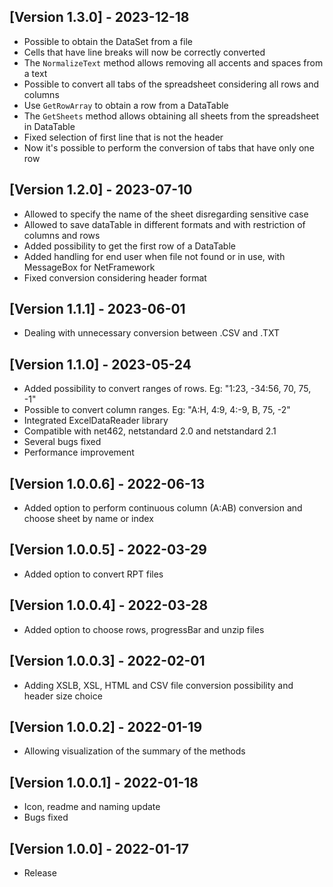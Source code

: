 ## [Version 1.3.0] - 2023-12-18

- Possible to obtain the DataSet from a file
- Cells that have line breaks will now be correctly converted
- The `NormalizeText` method allows removing all accents and spaces from a text
- Possible to convert all tabs of the spreadsheet considering all rows and columns
- Use `GetRowArray` to obtain a row from a DataTable
- The `GetSheets` method allows obtaining all sheets from the spreadsheet in DataTable
- Fixed selection of first line that is not the header
- Now it's possible to perform the conversion of tabs that have only one row

## [Version 1.2.0] - 2023-07-10

- Allowed to specify the name of the sheet disregarding sensitive case
- Allowed to save dataTable in different formats and with restriction of columns and rows
- Added possibility to get the first row of a DataTable
- Added handling for end user when file not found or in use, with MessageBox for NetFramework
- Fixed conversion considering header format


## [Version 1.1.1] - 2023-06-01

- Dealing with unnecessary conversion between .CSV and .TXT


## [Version 1.1.0] - 2023-05-24

- Added possibility to convert ranges of rows. Eg: "1:23, -34:56, 70, 75, -1"
- Possible to convert column ranges. Eg: "A:H, 4:9, 4:-9, B, 75, -2"
- Integrated ExcelDataReader library
- Compatible with net462, netstandard 2.0 and netstandard 2.1
- Several bugs fixed
- Performance improvement


## [Version 1.0.0.6] - 2022-06-13

- Added option to perform continuous column (A:AB) conversion and choose sheet by name or index


## [Version 1.0.0.5] - 2022-03-29

- Added option to convert RPT files


## [Version 1.0.0.4] - 2022-03-28

- Added option to choose rows, progressBar and unzip files


## [Version 1.0.0.3] - 2022-02-01

- Adding XSLB, XSL, HTML and CSV file conversion possibility and header size choice


## [Version 1.0.0.2] - 2022-01-19

- Allowing visualization of the summary of the methods


## [Version 1.0.0.1] - 2022-01-18

- Icon, readme and naming update
- Bugs fixed


## [Version 1.0.0] - 2022-01-17

- Release